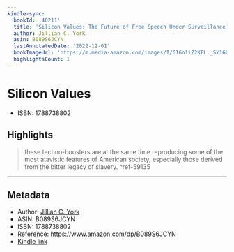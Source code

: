 ```yaml
---
kindle-sync:
  bookId: '40211'
  title: 'Silicon Values: The Future of Free Speech Under Surveillance Capitalism'
  author: Jillian C. York
  asin: B089S6JCYN
  lastAnnotatedDate: '2022-12-01'
  bookImageUrl: 'https://m.media-amazon.com/images/I/616o1iZ2KFL._SY160.jpg'
  highlightsCount: 1
---
```

# Silicon Values

* ISBN: 1788738802

## Highlights
> these techno-boosters are at the same time reproducing some of the most atavistic features of American society, especially those derived from the bitter legacy of slavery. ^ref-59135

---

## Metadata
* Author: [Jillian C. York](https://www.amazon.comundefined)
* ASIN: B089S6JCYN
* ISBN: 1788738802
* Reference: https://www.amazon.com/dp/B089S6JCYN
* [Kindle link](kindle://book?action=open&asin=B089S6JCYN)
